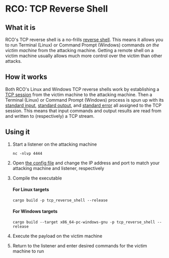 # RCO: TCP Reverse Shell

## What it is

RCO's TCP reverse shell is a no-frills [reverse shell](https://www.hackingtutorials.org/networking/hacking-netcat-part-2-bind-reverse-shells/). This means it allows you to run Terminal (Linux)
or Command Prompt (Windows) commands _on the victim machine_ from the attacking machine. Getting a remote shell on a
victim machine usually allows much more control over the victim than other attacks. 

## How it works

Both RCO's Linux and Windows TCP reverse shells work by establishing a [TCP session](https://www.scottklement.com/rpg/socktut/overview.html) from the victim machine
to the attacking machine. Then a Terminal (Linux) or Command Prompt (Windows) process is spun up with its [standard input](https://en.wikipedia.org/wiki/Standard_streams#Standard_input_(stdin)),
[standard output](https://en.wikipedia.org/wiki/Standard_streams#Standard_output_(stdout)), and [standard error](https://en.wikipedia.org/wiki/Standard_streams#Standard_error_(stderr)) all assigned to the TCP session. This means that
input commands and output results are read from and written to (respectively) a TCP stream.

## Using it

1. Start a listener on the attacking machine
    ```commandline
    nc -nlvp 4444
    ```

2. Open [the config file](https://github.com/kmanc/remote_code_oxidation/blob/master/tcp_reverse_shell/src/config.rs) 
and change the IP address and port to match your attacking machine and listener, respectively

3. Compile the executable

    #### For Linux targets
    ```commandline
    cargo build -p tcp_reverse_shell --release
    ```

    #### For Windows targets
    ```commandline
    cargo build --target x86_64-pc-windows-gnu -p tcp_reverse_shell --release
    ```

4. Execute the payload on the victim machine

5. Return to the listener and enter desired commands for the victim machine to run
